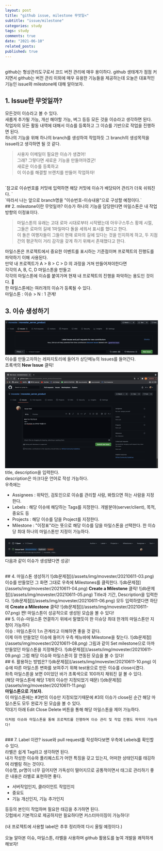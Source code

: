 ```yaml
---
layout: post
title: "github issue, milestone 무엇일<"
subtitle: "issue/milestone"
categories: study
tags: study
comments: true
date: "2021-06-10"
related_posts:
published: true
---
```


<br>
github는 형상관리도구로서 코드 버전 관리에 매우 용이하다.
github 생태계가 점점 커지면서 github는 버전 관리 이외에 매우 유용한 기능들을 제공하는데 오늘은 대표적인 기능인 issue와 milestone에 대해 알아보자.
<br>


## 1. Issue란 무엇일까?
모든것이 이슈라고 볼 수 있다.<br>
새롭게 추가될 가능, 개선 해야할 가능, 버그 등등 모든 것을 이슈라고 생각하면 된다.<br>
작업자의 모든 활동 내역에 대해서 이슈를 등록하고 그 이슈를 기반으로 작업을 진행하면 된다.<br>
하나의 기능을 위해 하나의 branch를 생성하여 작업하듯 그 branch의 생성목적을 issue라고 생각하면 될 것 같다.
 > 사용자 이메일이 필요한 이슈가 생겼어!<br>
 그래? 그렇다면 새로운 기능을 만들어야겠군!<br>
 새로운 이슈를 등록하고<br>
 이 이슈를 해결할 브랜치를 만들어 작업하자!

<br>
 `참고로 이슈번호를 커밋에 입력하면 해당 커밋에 이슈가 배당되어 관리가 더욱 쉬워진다. `
 <br>
 `따라서 나는 앞으로 branch명을 "이슈번호-이슈내용"으로 구성할 예정이다.`

<br>
## 2. milestone이란 무엇일까?
이슈가 하나의 기능을 담당한다면 마일스톤은 내 작업 방향의 이정표이다.<br>

> 마일스톤의 유래는 고대 로마 시대로부터 시작됐는데 아우구스투스 황제 시절, 그들은 로마의 길에 1마일마다 돌을 세워서 표시를 했다고 한다.<br> 이 돌은 여행자들이 그들이 현재 로마의 길에 있다는 것을 인지하게 하고, 두 지점간의 평균적이 거리 감각을 갖게 하기 위해서 존재했다고 한다.

마일스톤은 프로젝트에서 중요한 이벤트를 표시하는 기준점이며 프로젝트의 진행도를 파악하기 이해 사용된다.<br>
만약 내 프로젝트가 A > B > C > D 의 과정을 거쳐 만들어져야한다면<br>
각각의 A, B, C, D 마일스톤을 만들고<br>
각각의 마일스톤에 이슈를 붙여가며 현재 내 프로젝트의 진행을 파악하는 용도인 것이다. <br>
한 마일스톤에는 여러개의 이슈가 등록될 수 있다.<br>
마일스톤 : 이슈 > N : 1 관계!<br>

## 3. 이슈 생성하기
![db문제점](/assets/img/movester/20210611-01.png)
이슈를 만들고자하는 레파지토리에 들어가 상단메뉴의 Issues를 들어간다.<br>
초록색의 <b>New Issue</b> 클릭!<br>

![db문제점](/assets/img/movester/20210611-02.png)
title, description을 입력한다.<br>
description은 마크다운 언어로 작성 가능하다.<br>
우측에는<br>
- Assignees : 위탁인, 검토인으로 이슈를 관리할 사람, 봐줬으면 하는 사람을 지정한다.
- Lebels : 해당 이슈에 해당하는 Tags를 지정한다.
개발분야(server/client), 목적, 중요도 등
- Projects : 해당 이슈를 담을 Project를 지정한다.
- Milestone : "이정표"라는 뜻으로 해당 이슈를 담을 마일스톤을 선택한다.
한 이슈당 최대 하나의 마일스톤만 지정이 가능하다.

![db문제점](/assets/img/movester/20210611-09.png)
다음과 같이 이슈가 생성됐다면 성공!

<br>
## 4. 마일스톤 생성하기
![db문제점](/assets/img/movester/20210611-03.png)
이슈를 만들었던 그 화면 그대로 우측에 Milestones를 클릭한다.
![db문제점](/assets/img/movester/20210611-04.png)
<b>Create a Milestone</b> 클릭!
![db문제점](/assets/img/movester/20210611-05.png)
Title과 기간, Description을 입력한다.
![db문제점](/assets/img/movester/20210611-06.png)
모두 입력하였다면 하단에 <b>Create a Milestone</b> 클릭!
![db문제점](/assets/img/movester/20210611-07.png)
짠! 마일스톤이 성공적으로 생성된 모습을 볼 수 있다!
<br>
## 5. 이슈-마일스톤 연결하기
위에서 말했듯이 한 이슈당 최대 한개의 마일스톤만 지정이 가능하다<br>
이슈 : 마일스톤이 1:n 관계라고 이해하면 좋을 것 같다.<br>
이제 아까 만들었던 이슈에 들어가 우측 메뉴바에 Milestone을 찾는다.
![db문제점](/assets/img/movester/20210611-08.png)
그림과 같이 Set milestone으로 아까 만들었던 마일스톤을 지정해준다.
![db문제점](/assets/img/movester/20210611-09.png)
그럼 해당 이슈와 마일스톤이 잘 연동된 모습을 볼 수 있다!
<br>
## 6. 활용하는 방법은?
![db문제점](/assets/img/movester/20210611-10.png)
이슈에 따른 마일스톤 변화를 보여주기 위해 test용으로 만든 이슈를 close시켰다.<br>
좌측 마일스톤을 보면 0이었던 바가 초록색으로 100까지 채워진 걸 볼 수 있다.<br>
(해당 마일스톤에 해당 1개의 이슈만 지정되었기 때문)
![db문제점](/assets/img/movester/20210611-11.png)
<br><b>마일스톤으로 가보자.</b><br>
이 마일스톤에는 #3번의 이슈만 지정되었기때문에 #3의 이슈가 close된 순간 해당 마일스톤도 모두 완료가 된 모습을 볼 수 있다.<br>
막대기 아래 Edit Close Delete 버튼을 통해 해당 마일스톤을 제어 가능하다.

`이처럼 이슈와 마일스톤을 통해 프로젝트를 진행하며 이슈 관리 및 작업 진행도 파악이 가능하다!`

<br>
### 7. Label 이란?
issue와 pull request를 작성하다보면 우측에 Lebels를 확인할 수 있다.<br>
라벨은 쉽게 Tag라고 생각하면 된다.<br>
내가 작성한 이슈와 풀리퀘스트가 어떤 특징을 갖고 있는지, 어떠한 상태인지를 태깅하여 라벨링 하는 것이다.<br>
이슈명, pr명이 너무 길어지면 가독성이 떨어지므로 공통적이면서 태그로 관리하기 좋은 내용은 라벨로 표현하면 좋다.<br>

- 서버작업인지, 클라이언트 작업인지
- 중요도
- 기능 개선인지, 기능 추가인지

등등의 본인이 작업하며 필요한 태깅을 추가하면 된다.<br>
깃헙에서 기본적으로 제공하지만 필요하다면 커스터마이징이 가능하다!<br>
<br>
(내 프로젝트에 사용할 label은 추후 정리하여 다시 올릴 예정이다.)
<br><br>
오늘 알아본 이슈, 마일스톤, 라벨을 사용하며 github 활용도를 높여 개발을 쾌적하게 해보자!
